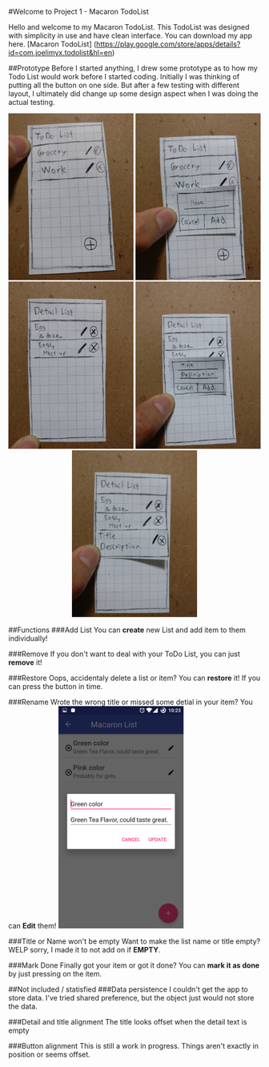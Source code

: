 #Welcome to Project 1 - Macaron TodoList

Hello and welcome to my Macaron TodoList. This TodoList was designed with simplicity in use and have clean interface.
You can download my app here. [Macaron TodoList] (https://play.google.com/store/apps/details?id=com.joelimyx.todolist&hl=en)

##Prototype 
Before I started anything, I drew some prototype as to how my Todo List would work before I started coding. Initially I was thinking of putting all the button on one side. But after a few testing with different layout, I ultimately  did change up some design aspect when I was doing the actual testing. 

<p align="center">
  <img src="prototype/IMG_20161019_223505.jpg" width=250>
  <img src="prototype/IMG_20161019_223527.jpg" width=250>
  <img src="prototype/IMG_20161019_223601.jpg" width=250>
  <img src="prototype/IMG_20161019_223618.jpg" width=250>
  <img src="prototype/IMG_20161019_223631.jpg" width=250>
</p>

##Functions
###Add List
You can **create** new List and add item to them individually!

###Remove
If you don't want to deal with your ToDo List, you can just **remove** it!

###Restore
Oops, accidentaly delete a list or item? You can **restore** it! If you can press the button in time.

###Rename 
Wrote the wrong title or missed some detial in your item? You can **Edit** them!
<img src="screenshots/Screenshot_20161020-222325.png" width=250>

###Title or Name won't be empty
Want to make the list name or title empty? WELP sorry, I made it to not add on if **EMPTY**.

###Mark Done
Finally got your item or got it done? You can **mark it as done** by just pressing on the item.

##Not included / statisfied
###Data persistence 
I couldn't get the app to store data. I've tried shared preference, but the object just would not store the data.

###Detail and title alignment 
The title looks offset when the detail text is empty

###Button alignment 
This is still a work in progress. Things aren't exactly in position or seems offset.
